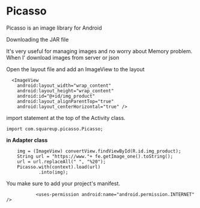 # Picasso
Picasso is an image library for Android


Downloading the JAR file 

It's very useful for managing images and no worry about Memory problem.
When I' download images from server or json 


Open the layout file and add an ImageView to the layout

      <ImageView
        android:layout_width="wrap_content"
        android:layout_height="wrap_content"
        android:id="@+id/img_product"
        android:layout_alignParentTop="true"
        android:layout_centerHorizontal="true" />
        
import statement at the top of the Activity class.

    import com.squareup.picasso.Picasso;

**in Adapter class**

        img = (ImageView) convertView.findViewById(R.id.img_product);
        String url = "https://www."+ fe.getImage_one().toString();
        url = url.replaceAll(" ", "%20");
        Picasso.with(context).load(url)
                .into(img);


You make sure to add  your project's manifest.

               <uses-permission android:name="android.permission.INTERNET" /> 
               
